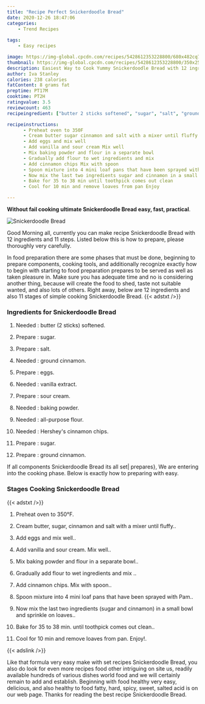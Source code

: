 ```yaml
---
title: "Recipe Perfect Snickerdoodle Bread"
date: 2020-12-26 18:47:06
categories:
    - Trend Recipes
    
tags:
    - Easy recipes

image: https://img-global.cpcdn.com/recipes/5428612353228800/680x482cq70/snickerdoodle-bread-recipe-main-photo.jpg
thumbnail: https://img-global.cpcdn.com/recipes/5428612353228800/350x250cq70/snickerdoodle-bread-recipe-main-photo.jpg
description: Easiest Way to Cook Yummy Snickerdoodle Bread with 12 ingredients and 11 stages of easy cooking.
author: Iva Stanley
calories: 238 calories
fatContent: 8 grams fat
preptime: PT17M
cooktime: PT2H
ratingvalue: 3.5
reviewcount: 463
recipeingredient: ["butter 2 sticks softened", "sugar", "salt", "ground cinnamon", "eggs", "vanilla extract", "sour cream", "baking powder", "allpurpose flour", "Hersheys cinnamon chips", "sugar", "ground cinnamon"]

recipeinstructions: 
      - Preheat oven to 350F 
      - Cream butter sugar cinnamon and salt with a mixer until fluffy 
      - Add eggs and mix well 
      - Add vanilla and sour cream Mix well 
      - Mix baking powder and flour in a separate bowl 
      - Gradually add flour to wet ingredients and mix  
      - Add cinnamon chips Mix with spoon 
      - Spoon mixture into 4 mini loaf pans that have been sprayed with Pam 
      - Now mix the last two ingredients sugar and cinnamon in a small bowl and sprinkle on loaves 
      - Bake for 35 to 38 min until toothpick comes out clean 
      - Cool for 10 min and remove loaves from pan Enjoy

---
```




**Without fail cooking ultimate Snickerdoodle Bread easy, fast, practical**. 


![Snickerdoodle Bread](https://img-global.cpcdn.com/recipes/5428612353228800/680x482cq70/snickerdoodle-bread-recipe-main-photo.jpg "Snickerdoodle Bread")




Good Morning all, currently you can make recipe Snickerdoodle Bread with 12 ingredients and 11 steps. Listed below this is how to prepare, please thoroughly very carefully.

In food preparation there are some phases that must be done, beginning to prepare components, cooking tools, and additionally recognize exactly how to begin with starting to food preparation prepares to be served as well as taken pleasure in. Make sure you has adequate time and no is considering another thing, because will create the food to shed, taste not suitable wanted, and also lots of others. Right away, below are 12 ingredients and also 11 stages of simple cooking Snickerdoodle Bread.
{{< adstxt />}}

### Ingredients for Snickerdoodle Bread


1. Needed  : butter (2 sticks) softened.

1. Prepare  : sugar.

1. Prepare  : salt.

1. Needed  : ground cinnamon.

1. Prepare  : eggs.

1. Needed  : vanilla extract.

1. Prepare  : sour cream.

1. Needed  : baking powder.

1. Needed  : all-purpose flour.

1. Needed  : Hershey&#39;s cinnamon chips.

1. Prepare  : sugar.

1. Prepare  : ground cinnamon.



If all components Snickerdoodle Bread its all set| prepares}, We are entering into the cooking phase. Below is exactly how to preparing with easy.

### Stages Cooking Snickerdoodle Bread

{{< adstxt />}}


1. Preheat oven to 350°F.



1. Cream butter, sugar, cinnamon and salt with a mixer until fluffy..



1. Add eggs and mix well..



1. Add vanilla and sour cream. Mix well..



1. Mix baking powder and flour in a separate bowl..



1. Gradually add flour to wet ingredients and mix ..



1. Add cinnamon chips. Mix with spoon..



1. Spoon mixture into 4 mini loaf pans that have been sprayed with Pam..



1. Now mix the last two ingredients (sugar and cinnamon) in a small bowl and sprinkle on loaves..



1. Bake for 35 to 38 min. until toothpick comes out clean..



1. Cool for 10 min and remove loaves from pan. Enjoy!.





{{< adslink />}}

Like that formula very easy make with set recipes Snickerdoodle Bread, you also do look for even more recipes food other intriguing on site us, readily available hundreds of various dishes world food and we will certainly remain to add and establish. Beginning with food healthy very easy, delicious, and also healthy to food fatty, hard, spicy, sweet, salted acid is on our web page. Thanks for reading the best recipe Snickerdoodle Bread.
